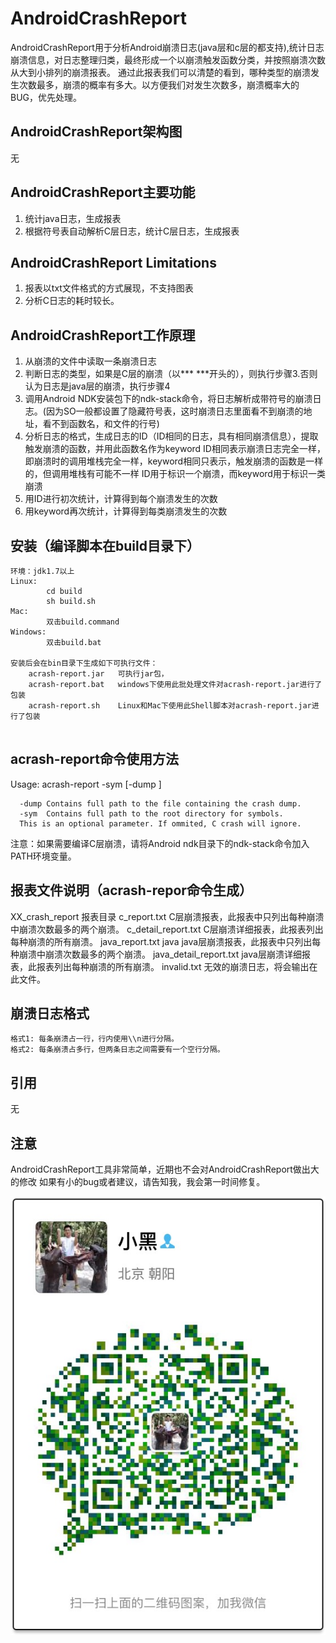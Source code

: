 AndroidCrashReport
=================
AndroidCrashReport用于分析Android崩溃日志(java层和c层的都支持),统计日志崩溃信息，对日志整理归类，最终形成一个以崩溃触发函数分类，并按照崩溃次数从大到小排列的崩溃报表。
通过此报表我们可以清楚的看到，哪种类型的崩溃发生次数最多，崩溃的概率有多大。以方便我们对发生次数多，崩溃概率大的BUG，优先处理。

AndroidCrashReport架构图
-----------------
无

AndroidCrashReport主要功能
-----------------------------------
1. 统计java日志，生成报表
2. 根据符号表自动解析C层日志，统计C层日志，生成报表

AndroidCrashReport Limitations
-----------------------------------
1. 报表以txt文件格式的方式展现，不支持图表
2. 分析C日志的耗时较长。

AndroidCrashReport工作原理
------------------------------------------------------------------------------------
1. 从崩溃的文件中读取一条崩溃日志
2. 判断日志的类型，如果是C层的崩溃（以*** ***开头的），则执行步骤3.否则认为日志是java层的崩溃，执行步骤4
3. 调用Android NDK安装包下的ndk-stack命令，将日志解析成带符号的崩溃日志。(因为SO一般都设置了隐藏符号表，这时崩溃日志里面看不到崩溃的地址，看不到函数名，和文件的行号)
4. 分析日志的格式，生成日志的ID（ID相同的日志，具有相同崩溃信息），提取触发崩溃的函数，并用此函数名作为keyword
	ID相同表示崩溃日志完全一样，即崩溃时的调用堆栈完全一样，keyword相同只表示，触发崩溃的函数是一样的，但调用堆栈有可能不一样
	ID用于标识一个崩溃，而keyword用于标识一类崩溃
5. 用ID进行初次统计，计算得到每个崩溃发生的次数
6. 用keyword再次统计，计算得到每类崩溃发生的次数


安装（编译脚本在build目录下）
----------------------------------
```
环境：jdk1.7以上
Linux:
		cd build
		sh build.sh
Mac:
		双击build.command
Windows:
		双击build.bat
		
安装后会在bin目录下生成如下可执行文件：
	acrash-report.jar   可执行jar包，
	acrash-report.bat   windows下使用此批处理文件对acrash-report.jar进行了包装
	acrash-report.sh    Linux和Mac下使用此Shell脚本对acrash-report.jar进行了包装


```

acrash-report命令使用方法
---------------------------------------
Usage:
   acrash-report -sym <path> [-dump <path>]

      -dump Contains full path to the file containing the crash dump.
      -sym  Contains full path to the root directory for symbols.
      This is an optional parameter. If ommited, C crash will ignore.
注意：如果需要编译C层崩溃，请将Android ndk目录下的ndk-stack命令加入PATH环境变量。

报表文件说明（acrash-repor命令生成）
-----------------------------------------
XX_crash_report							报表目录
	c_report.txt 							C层崩溃报表，此报表中只列出每种崩溃中崩溃次数最多的两个崩溃。
	c_detail_report.txt 			C层崩溃详细报表，此报表列出每种崩溃的所有崩溃。
	java_report.txt java			java层崩溃报表，此报表中只列出每种崩溃中崩溃次数最多的两个崩溃。
	java_detail_report.txt 		java层崩溃详细报表，此报表列出每种崩溃的所有崩溃。
	invalid.txt								无效的崩溃日志，将会输出在此文件。

崩溃日志格式
-------------------------------------------------------
	格式1: 每条崩溃占一行，行内使用\\n进行分隔。
	格式2: 每条崩溃占多行，但两条日志之间需要有一个空行分隔。

引用
-----------------------------
无


注意
-----------------------------
AndroidCrashReport工具非常简单，近期也不会对AndroidCrashReport做出大的修改
如果有小的bug或者建议，请告知我，我会第一时间修复。

![Weixin QR Code](screenshot/weixin.jpg)
